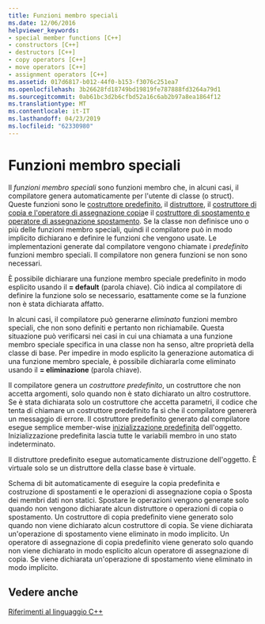```yaml
---
title: Funzioni membro speciali
ms.date: 12/06/2016
helpviewer_keywords:
- special member functions [C++]
- constructors [C++]
- destructors [C++]
- copy operators [C++]
- move operators [C++]
- assignment operators [C++]
ms.assetid: 017d6817-b012-44f0-b153-f3076c251ea7
ms.openlocfilehash: 3b26628fd18749bd19819fe787888fd3264a79d1
ms.sourcegitcommit: 0ab61bc3d2b6cfbd52a16c6ab2b97a8ea1864f12
ms.translationtype: MT
ms.contentlocale: it-IT
ms.lasthandoff: 04/23/2019
ms.locfileid: "62330980"
---
```

# <a name="special-member-functions"></a>Funzioni membro speciali

Il *funzioni membro speciali* sono funzioni membro che, in alcuni casi, il compilatore genera automaticamente per l'utente di classe (o struct). Queste funzioni sono le [costruttore predefinito](constructors-cpp.md#default_constructors), il [distruttore](destructors-cpp.md), il [costruttore di copia e l'operatore di assegnazione copia](copy-constructors-and-copy-assignment-operators-cpp.md)e il [costruttore di spostamento e operatore di assegnazione spostamento](move-constructors-and-move-assignment-operators-cpp.md). Se la classe non definisce uno o più delle funzioni membro speciali, quindi il compilatore può in modo implicito dichiarano e definire le funzioni che vengono usate. Le implementazioni generate dal compilatore vengono chiamate i *predefinito* funzioni membro speciali. Il compilatore non genera funzioni se non sono necessari.

È possibile dichiarare una funzione membro speciale predefinito in modo esplicito usando il **= default** (parola chiave). Ciò indica al compilatore di definire la funzione solo se necessario, esattamente come se la funzione non è stata dichiarata affatto.

In alcuni casi, il compilatore può generarne *eliminato* funzioni membro speciali, che non sono definiti e pertanto non richiamabile. Questa situazione può verificarsi nei casi in cui una chiamata a una funzione membro speciale specifica in una classe non ha senso, altre proprietà della classe di base. Per impedire in modo esplicito la generazione automatica di una funzione membro speciale, è possibile dichiararla come eliminato usando il **= eliminazione** (parola chiave).

Il compilatore genera un *costruttore predefinito*, un costruttore che non accetta argomenti, solo quando non è stato dichiarato un altro costruttore. Se è stata dichiarata solo un costruttore che accetta parametri, il codice che tenta di chiamare un costruttore predefinito fa sì che il compilatore genererà un messaggio di errore. Il costruttore predefinito generato dal compilatore esegue semplice member-wise [inizializzazione predefinita](initializers.md#default_initialization) dell'oggetto. Inizializzazione predefinita lascia tutte le variabili membro in uno stato indeterminato.

Il distruttore predefinito esegue automaticamente distruzione dell'oggetto. È virtuale solo se un distruttore della classe base è virtuale.

Schema di bit automaticamente di eseguire la copia predefinita e costruzione di spostamenti e le operazioni di assegnazione copia o Sposta dei membri dati non statici. Spostare le operazioni vengono generate solo quando non vengono dichiarate alcun distruttore o operazioni di copia o spostamento. Un costruttore di copia predefinito viene generato solo quando non viene dichiarato alcun costruttore di copia. Se viene dichiarata un'operazione di spostamento viene eliminato in modo implicito. Un operatore di assegnazione di copia predefinito viene generato solo quando non viene dichiarato in modo esplicito alcun operatore di assegnazione di copia. Se viene dichiarata un'operazione di spostamento viene eliminato in modo implicito.

## <a name="see-also"></a>Vedere anche

[Riferimenti al linguaggio C++](cpp-language-reference.md)